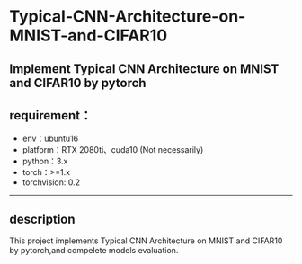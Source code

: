 # Typical-CNN-Architecture-on-MNIST-and-CIFAR10
Implement Typical CNN Architecture on MNIST and CIFAR10 by pytorch
---
## requirement：
- env：ubuntu16 
- platform：RTX 2080ti、cuda10 (Not necessarily)
- python：3.x
- torch：>=1.x
- torchvision: 0.2
---
## description
This project implements Typical CNN Architecture on MNIST and CIFAR10 by pytorch,and compelete models evaluation.
